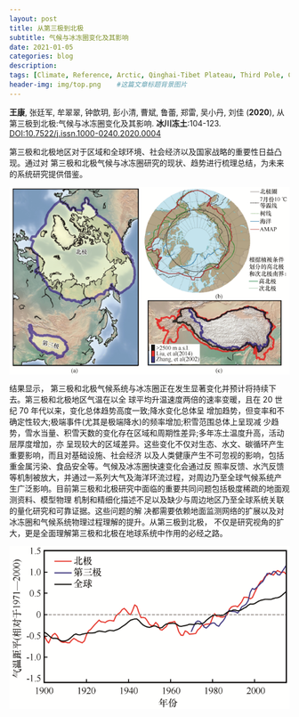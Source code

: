 ```yaml
---
layout: post
title: 从第三极到北极
subtitle: 气候与冰冻圈变化及其影响
date: 2021-01-05
categories: blog
description: 
tags: [Climate, Reference, Arctic, Qinghai-Tibet Plateau, Third Pole, Cryosphere]
header-img: img/top.png    #这篇文章标题背景图片
---
```


**王康**, 张廷军, 牟翠翠, 钟歆玥, 彭小清, 曹斌, 鲁蕾, 郑雷, 吴小丹, 刘佳
(**2020**),
从第三极到北极:气候与冰冻圈变化及其影响.
**冰川冻土**:104-123.
[DOI:10.7522/j.issn.1000-0240.2020.0004](http://www.bcdt.ac.cn/CN/10.7522/j.issn.1000-0240.2020.0004)

第三极和北极地区对于区域和全球环境、社会经济以及国家战略的重要性日益凸现。通过对 第三极和北极气候与冰冻圈研究的现状、趋势进行梳理总结，为未来的系统研究提供借鉴。

<center>
<p><img src="/img/11830e01-3140-46ca-9d59-4037913e69e3-F002.png" align="center"></p>
</center>

结果显示， 第三极和北极气候系统与冰冻圈正在发生显著变化并预计将持续下去。第三极和北极地区气温在以全 球平均升温速度两倍的速率变暖，且在 20 世纪 70 年代以来，变化总体趋势高度一致;降水变化总体呈 增加趋势，但变率和不确定性较大;极端事件(尤其是极端降水)的频率增加;积雪范围总体上呈现减 少趋势，雪水当量、积雪天数的变化存在区域和周期性差异;多年冻土温度升高，活动层厚度增加，亦 呈现较大的区域差异。这些变化不仅对生态、水文、碳循环产生重要影响，而且对基础设施、社会经济 以及人类健康产生不可忽视的影响，包括重金属污染、食品安全等。气候及冰冻圈快速变化会通过反 照率反馈、水汽反馈等机制被放大，并通过一系列大气及海洋环流过程，对周边乃至全球气候系统产 生广泛影响。目前第三极和北极研究中面临的重要共同问题包括极度稀疏的地面观测资料、模型物理 机制和精细化描述不足以及缺少与周边地区乃至全球系统关联的量化研究和可靠证据。这些问题的解 决都需要依赖地面监测网络的扩展以及对冰冻圈和气候系统物理过程理解的提升。从第三极到北极， 不仅是研究视角的扩大，更是全面理解第三极和北极在地球系统中作用的必经之路。

<center>
<p><img src="/img/11830e01-3140-46ca-9d59-4037913e69e3-F004.png" align="center"></p>
</center>